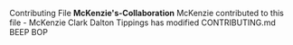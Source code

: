 Contributing File
**McKenzie's-Collaboration**
McKenzie contributed to this file - McKenzie Clark
Dalton Tippings has modified CONTRIBUTING.md BEEP BOP


